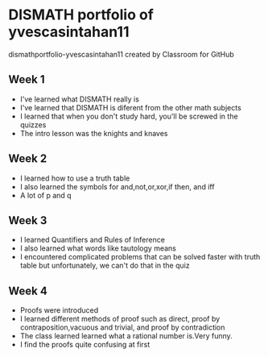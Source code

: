 # DISMATH portfolio of yvescasintahan11
dismathportfolio-yvescasintahan11 created by Classroom for GitHub

## Week 1
- I've learned what DISMATH really is
- I've learned that DISMATH is diferent from the other math subjects
- I learned that when you don't study hard, you'll be screwed in the quizzes
- The intro lesson was the knights and knaves

## Week 2
- I learned how to use a truth table
- I also learned the symbols for and,not,or,xor,if then, and iff
- A lot of p and q

## Week 3
- I learned Quantifiers and Rules of Inference
- I also learned what words like tautology means
- I encountered complicated problems that can be solved faster with truth table but unfortunately, we can't do that in the quiz

## Week 4
- Proofs were introduced
- I learned different methods of proof such as direct, proof by contraposition,vacuous and trivial, and proof by contradiction
- The class learned learned what a rational number is.Very funny.
- I find the proofs quite confusing at first
